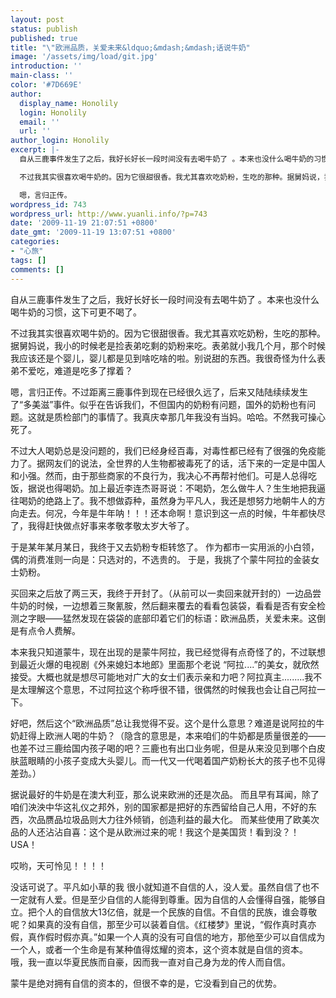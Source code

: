 ```yaml
---
layout: post
status: publish
published: true
title: "\"欧洲品质，关爱未来&ldquo;&mdash;&mdash;话说牛奶"
image: '/assets/img/load/git.jpg'
introduction: ''
main-class: ''
color: '#7D669E'
author:
  display_name: Honolily
  login: Honolily
  email: ''
  url: ''
author_login: Honolily
excerpt: |-
  自从三鹿事件发生了之后，我好长好长一段时间没有去喝牛奶了 。本来也没什么喝牛奶的习惯，这下可更不喝了。

  不过我其实很喜欢喝牛奶的。因为它很甜很香。我尤其喜欢吃奶粉，生吃的那种。据舅妈说，我小的时候老是捡表弟吃剩的奶粉来吃。表弟就小我几个月，那个时候我应该还是个婴儿，婴儿都是见到啥吃啥的啦。别说甜的东西。我很奇怪为什么表弟不爱吃，难道是吃多了撑着？

  嗯，言归正传。
wordpress_id: 743
wordpress_url: http://www.yuanli.info/?p=743
date: '2009-11-19 21:07:51 +0800'
date_gmt: '2009-11-19 13:07:51 +0800'
categories:
- "心旅"
tags: []
comments: []
---
```

<p>自从三鹿事件发生了之后，我好长好长一段时间没有去喝牛奶了 。本来也没什么喝牛奶的习惯，这下可更不喝了。</p>
<p>不过我其实很喜欢喝牛奶的。因为它很甜很香。我尤其喜欢吃奶粉，生吃的那种。据舅妈说，我小的时候老是捡表弟吃剩的奶粉来吃。表弟就小我几个月，那个时候我应该还是个婴儿，婴儿都是见到啥吃啥的啦。别说甜的东西。我很奇怪为什么表弟不爱吃，难道是吃多了撑着？</p>
<p>嗯，言归正传。<a id="more"></a><a id="more-743"></a>不过距离三鹿事件到现在已经很久远了，后来又陆陆续续发生了&ldquo;多美滋&rdquo;事件。似乎在告诉我们，不但国内的奶粉有问题，国外的奶粉也有问题。这就是质检部门的事情了。我真庆幸那几年我没有当妈。哈哈。不然我可操心死了。</p>
<p>不过大人喝奶总是没问题的，我们已经身经百毒，对毒性都已经有了很强的免疫能力了。据网友们的说法，全世界的人生物都被毒死了的话，活下来的一定是中国人和小强。然而，由于那些商家的不良行为，我决心不再帮衬他们。可是人总得吃饭，据说也得喝奶。加上最近李连杰哥哥说：不喝奶，怎么做牛人？生生地把我逼往喝奶的绝路上了。我不想做孬种，虽然身为平凡人，我还是想努力地朝牛人的方向走去。何况，今年是牛年呐！！！还本命啊！意识到这一点的时候，牛年都快尽了，我得赶快做点好事来孝敬孝敬太岁大爷了。</p>
<p>于是某年某月某日，我终于又去奶粉专柜转悠了。 作为都市一实用派的小白领，偶的消费准则一向是：只选对的，不选贵的。 于是，我挑了个蒙牛阿拉的金装女士奶粉。</p>
<p>买回来之后放了两三天，我终于开封了。（从前可以一卖回来就开封的）一边品尝牛奶的时候，一边想着三聚氰胺，然后翻来覆去的看看包装袋，看看是否有安全检测之字眼&mdash;&mdash;猛然发现在袋袋的底部印着它们的标语：欧洲品质，关爱未来。这倒是有点令人费解。</p>
<p>本来我只知道蒙牛，现在出现的是蒙牛阿拉，我已经觉得有点奇怪了的，不过联想到最近火爆的电视剧《外来媳妇本地郎》里面那个老说 &ldquo;阿拉....&rdquo;的美女，就欣然接受。大概也就是想尽可能地对广大的女士们表示亲和力吧？阿拉真主.........我不是太理解这个意思，不过阿拉这个称呼很不错，很偶然的时候我也会让自己阿拉一下。</p>
<p>好吧，然后这个&ldquo;欧洲品质&rdquo;总让我觉得不妥。这个是什么意思？难道是说阿拉的牛奶赶得上欧洲人喝的牛奶？（隐含的意思是，本来咱们的牛奶都是质量很差的&mdash;&mdash;也差不过三鹿给国内孩子喝的吧？三鹿也有出口业务呢，但是从来没见到哪个白皮肤蓝眼睛的小孩子变成大头婴儿。而一代又一代喝着国产奶粉长大的孩子也不见得差劲。）</p>
<p>据说最好的牛奶是在澳大利亚，那么说来欧洲的还是次品。 而且早有耳闻，除了咱们泱泱中华这礼仪之邦外，别的国家都是把好的东西留给自己人用，不好的东西，次品赝品垃圾品则大力往外倾销，创造利益的最大化。 而某些使用了欧美次品的人还沾沾自喜：这个是从欧洲过来的呢！我这个是美国货！看到没？！USA！</p>
<p>哎哟，天可怜见！！！！</p>
<p>没话可说了。平凡如小草的我 很小就知道不自信的人，没人爱。虽然自信了也不一定就有人爱。但是至少自信的人能得到尊重。因为自信的人会懂得自强，能够自立。把个人的自信放大13亿倍，就是一个民族的自信。不自信的民族，谁会尊敬呢？如果真的没有自信，那至少可以装着自信。《红楼梦》里说，&ldquo;假作真时真亦假，真作假时假亦真。&rdquo;如果一个人真的没有可自信的地方，那他至少可以自信成为一个人，或者一个生命是有某种值得炫耀的资本，这个资本就是自信的资本。 哦，我一直以华夏民族而自豪，因而我一直对自己身为龙的传人而自信。</p>
<p>蒙牛是绝对拥有自信的资本的，但很不幸的是，它没看到自己的优势。</p>
